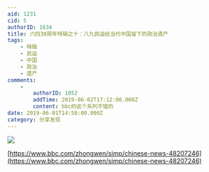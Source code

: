 ```yaml
---
aid: 1231
cid: 5
authorID: 1634
title: 六四30周年特辑之十：八九民运给当代中国留下的政治遗产
tags:
    - 特辑
    - 民运
    - 中国
    - 政治
    - 遗产
comments:
    -
        authorID: 1052
        addTime: 2019-06-02T17:12:00.000Z
        content: bbc的这个系列不错的
date: 2019-06-01T14:58:00.000Z
category: 分享发现
---
```


![](https://telegra.ph/file/b1819c13c032984abd959.png)

[https://www.bbc.com/zhongwen/simp/chinese-news-48207246](https://www.bbc.com/zhongwen/simp/chinese-news-48207246)

